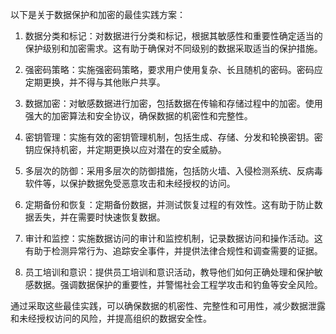 以下是关于数据保护和加密的最佳实践方案：

1. 数据分类和标记：对数据进行分类和标记，根据其敏感性和重要性确定适当的保护级别和加密需求。这有助于确保对不同级别的数据采取适当的保护措施。

2. 强密码策略：实施强密码策略，要求用户使用复杂、长且随机的密码。密码应定期更换，并不得与其他账户共享。

3. 数据加密：对敏感数据进行加密，包括数据在传输和存储过程中的加密。使用强大的加密算法和安全协议，确保数据的机密性和完整性。

4. 密钥管理：实施有效的密钥管理机制，包括生成、存储、分发和轮换密钥。密钥应保持机密，并定期更换以应对潜在的安全威胁。

5. 多层次的防御：采用多层次的防御措施，包括防火墙、入侵检测系统、反病毒软件等，以保护数据免受恶意攻击和未经授权的访问。

6. 定期备份和恢复：定期备份数据，并测试恢复过程的有效性。这有助于防止数据丢失，并在需要时快速恢复数据。

7. 审计和监控：实施数据访问的审计和监控机制，记录数据访问和操作活动。这有助于检测异常行为、追踪安全事件，并提供法律合规性和调查需要的证据。

8. 员工培训和意识：提供员工培训和意识活动，教导他们如何正确处理和保护敏感数据。强调数据保护的重要性，并警惕社会工程学攻击和钓鱼等安全风险。

通过采取这些最佳实践，可以确保数据的机密性、完整性和可用性，减少数据泄露和未经授权访问的风险，并提高组织的数据安全性。
